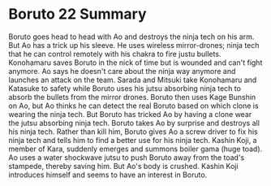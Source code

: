 Boruto 22 Summary
=================

Boruto goes head to head with Ao and destroys the ninja tech on his arm.
But Ao has a trick up his sleeve. He uses wireless mirror-drones; ninja tech that he
can control remotely with his chakra to fire justu bullets. Konohamaru saves Boruto
in the nick of time but is wounded and can't fight anymore. Ao says he doesn't care
about the ninja way anymore and launches an attack on the team. Sarada and Mitsuki
take Konohamaru and Katasuke to safety while Boruto uses his jutsu absorbing ninja tech
to absorb the bullets from the mirror drones. Boruto then uses Kage Bunshin on Ao,
but Ao thinks he can detect the real Boruto based on which clone is wearing the ninja tech.
But Boruto has tricked Ao by having a clone wear the jutsu absorbing ninja tech.
Boruto takes Ao by surprise and destroys all his ninja tech. Rather than kill him, 
Boruto gives Ao a screw driver to fix his ninja tech and tells him to find a better use
for his ninja tech. Kashin Koji, a member of Kara, suddenly emerges and summons
boiler gama (huge toad). Ao uses a water shockwave jutsu to push Boruto away from
the toad's stampede, thereby saving him. But Ao's body is crushed. Kashin Koji introduces
himself and seems to have an interest in Boruto.

